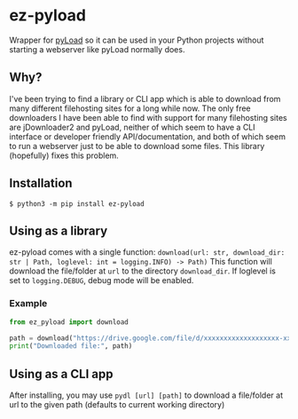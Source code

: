 # ez-pyload

Wrapper for [pyLoad](https://github.com/pyload/pyload) so it can be used in your Python projects without starting a webserver like pyLoad normally does.

## Why?
I've been trying to find a library or CLI app which is able to download from many different filehosting sites for a long while now. The only free downloaders I have been able to find with support for many filehosting sites are jDownloader2 and pyLoad, neither of which seem to have a CLI interface or developer friendly API/documentation, and both of which seem to run a webserver just to be able to download some files. This library (hopefully) fixes this problem.

## Installation

`$ python3 -m pip install ez-pyload`

## Using as a library

ez-pyload comes with a single function: `download(url: str, download_dir: str | Path, loglevel: int = logging.INFO) -> Path)`
This function will download the file/folder at `url` to the directory `download_dir`. If loglevel is set to `logging.DEBUG`, debug mode will be enabled.

### Example

```py
from ez_pyload import download

path = download("https://drive.google.com/file/d/xxxxxxxxxxxxxxxxxxx-xxxxxxxx/view?usp=drive_link", ".")
print("Downloaded file:", path)
```

## Using as a CLI app
After installing, you may use `pydl [url] [path]` to download a file/folder at url to the given path (defaults to current working directory)

